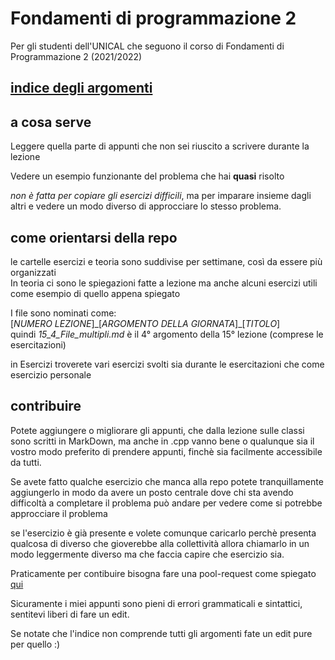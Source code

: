 # Fondamenti di programmazione 2

Per gli studenti dell'UNICAL che seguono il corso di Fondamenti di Programmazione 2 (2021/2022)

## [indice degli argomenti](Theory/0_INDEX.md)

## a cosa serve

Leggere quella parte di appunti che non sei riuscito a scrivere durante la lezione

Vedere un esempio funzionante del problema che hai **quasi** risolto

*non è fatta per copiare gli esercizi difficili*, ma per imparare insieme dagli altri e vedere un modo diverso di approcciare lo stesso problema.

## come orientarsi della repo

le cartelle esercizi e teoria sono suddivise per settimane, così da essere più organizzati  
In teoria ci sono le spiegazioni fatte a lezione ma anche alcuni esercizi utili come esempio di quello appena spiegato

I file sono nominati come:  
[*NUMERO LEZIONE*]\_[*ARGOMENTO DELLA GIORNATA*]\_[*TITOLO*]  
quindi *15_4_File_multipli.md* è il 4° argomento della 15° lezione (comprese le esercitazioni)


in Esercizi troverete vari esercizi svolti sia durante le esercitazioni che come esercizio personale

## contribuire

Potete aggiungere o migliorare gli appunti, che dalla lezione sulle classi sono scritti in MarkDown, ma anche in .cpp vanno bene o qualunque sia il vostro modo preferito di prendere appunti, finchè sia facilmente accessibile da tutti.

Se avete fatto qualche esercizio che manca alla repo potete tranquillamente aggiungerlo in modo da avere un posto centrale dove chi sta avendo difficoltà a completare il problema può andare per vedere come si potrebbe approcciare il problema

se l'esercizio è già presente e volete comunque caricarlo perchè presenta qualcosa di diverso che gioverebbe alla collettività allora chiamarlo in un modo leggermente diverso ma che faccia capire che esercizio sia.

Praticamente per contibuire bisogna fare una pool-request come spiegato [qui](https://docs.github.com/en/github/collaborating-with-pull-requests/proposing-changes-to-your-work-with-pull-requests/creating-a-pull-request)  

Sicuramente i miei appunti sono pieni di errori grammaticali e sintattici, sentitevi liberi di fare un edit.

Se notate che l'indice non comprende tutti gli argomenti fate un edit pure per quello :)
